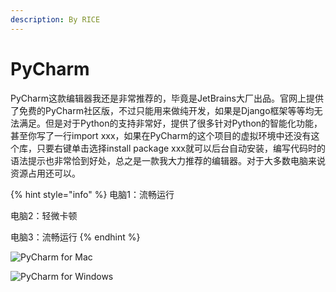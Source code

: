 ```yaml
---
description: By RICE
---
```


# PyCharm

PyCharm这款编辑器我还是非常推荐的，毕竟是JetBrains大厂出品。官网上提供了免费的PyCharm社区版，不过只能用来做纯开发，如果是Django框架等等均无法满足。但是对于Python的支持非常好，提供了很多针对Python的智能化功能，甚至你写了一行import xxx，如果在PyCharm的这个项目的虚拟环境中还没有这个库，只要右键单击选择install package xxx就可以后台自动安装，编写代码时的语法提示也非常恰到好处，总之是一款我大力推荐的编辑器。对于大多数电脑来说资源占用还可以。

{% hint style="info" %}
电脑1：流畅运行

电脑2：轻微卡顿

电脑3：流畅运行
{% endhint %}

![PyCharm for Mac](https://pic1.zhimg.com/80/v2-319da4d9efd9298d6e42aa56b942f704_1440w.jpg)



![PyCharm for Windows](https://pic3.zhimg.com/80/v2-3bee3c5f773448c0f5d1dea45793995e_1440w.jpg)


